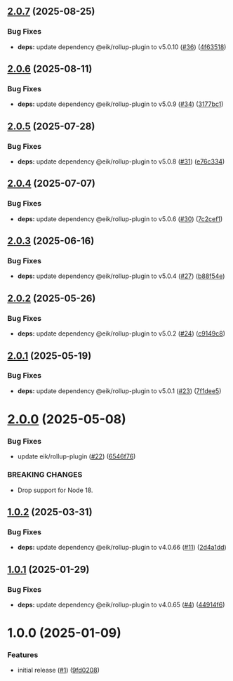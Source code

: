 ## [2.0.7](https://github.com/eik-lib/vite-plugin/compare/v2.0.6...v2.0.7) (2025-08-25)


### Bug Fixes

* **deps:** update dependency @eik/rollup-plugin to v5.0.10 ([#36](https://github.com/eik-lib/vite-plugin/issues/36)) ([4f63518](https://github.com/eik-lib/vite-plugin/commit/4f63518dbbb4ac9cd10c166f996c69bdad395826))

## [2.0.6](https://github.com/eik-lib/vite-plugin/compare/v2.0.5...v2.0.6) (2025-08-11)


### Bug Fixes

* **deps:** update dependency @eik/rollup-plugin to v5.0.9 ([#34](https://github.com/eik-lib/vite-plugin/issues/34)) ([3177bc1](https://github.com/eik-lib/vite-plugin/commit/3177bc126047e012565b3542e366a6b3b8e28307))

## [2.0.5](https://github.com/eik-lib/vite-plugin/compare/v2.0.4...v2.0.5) (2025-07-28)


### Bug Fixes

* **deps:** update dependency @eik/rollup-plugin to v5.0.8 ([#31](https://github.com/eik-lib/vite-plugin/issues/31)) ([e76c334](https://github.com/eik-lib/vite-plugin/commit/e76c334d8b8519253760ef9388895a3401077fe5))

## [2.0.4](https://github.com/eik-lib/vite-plugin/compare/v2.0.3...v2.0.4) (2025-07-07)


### Bug Fixes

* **deps:** update dependency @eik/rollup-plugin to v5.0.6 ([#30](https://github.com/eik-lib/vite-plugin/issues/30)) ([7c2cef1](https://github.com/eik-lib/vite-plugin/commit/7c2cef182a8e1049b34ffb66caebe60eae7d9a91))

## [2.0.3](https://github.com/eik-lib/vite-plugin/compare/v2.0.2...v2.0.3) (2025-06-16)


### Bug Fixes

* **deps:** update dependency @eik/rollup-plugin to v5.0.4 ([#27](https://github.com/eik-lib/vite-plugin/issues/27)) ([b88f54e](https://github.com/eik-lib/vite-plugin/commit/b88f54eb2b1f63c26b5545626bb7ac57c30588b5))

## [2.0.2](https://github.com/eik-lib/vite-plugin/compare/v2.0.1...v2.0.2) (2025-05-26)


### Bug Fixes

* **deps:** update dependency @eik/rollup-plugin to v5.0.2 ([#24](https://github.com/eik-lib/vite-plugin/issues/24)) ([c9149c8](https://github.com/eik-lib/vite-plugin/commit/c9149c8e1035c22033b3b8dc5d408461518cb543))

## [2.0.1](https://github.com/eik-lib/vite-plugin/compare/v2.0.0...v2.0.1) (2025-05-19)


### Bug Fixes

* **deps:** update dependency @eik/rollup-plugin to v5.0.1 ([#23](https://github.com/eik-lib/vite-plugin/issues/23)) ([7f1dee5](https://github.com/eik-lib/vite-plugin/commit/7f1dee5f2a5b5aa97e72714ebc838552db4807ab))

# [2.0.0](https://github.com/eik-lib/vite-plugin/compare/v1.0.2...v2.0.0) (2025-05-08)


### Bug Fixes

* update eik/rollup-plugin ([#22](https://github.com/eik-lib/vite-plugin/issues/22)) ([6546f76](https://github.com/eik-lib/vite-plugin/commit/6546f7614017159391638f60cf9b80c799a6195a))


### BREAKING CHANGES

* Drop support for Node 18.

## [1.0.2](https://github.com/eik-lib/vite-plugin/compare/v1.0.1...v1.0.2) (2025-03-31)


### Bug Fixes

* **deps:** update dependency @eik/rollup-plugin to v4.0.66 ([#11](https://github.com/eik-lib/vite-plugin/issues/11)) ([2d4a1dd](https://github.com/eik-lib/vite-plugin/commit/2d4a1dd4b87ea30be30e6a22af9a7f2b52a4c7e7))

## [1.0.1](https://github.com/eik-lib/vite-plugin/compare/v1.0.0...v1.0.1) (2025-01-29)


### Bug Fixes

* **deps:** update dependency @eik/rollup-plugin to v4.0.65 ([#4](https://github.com/eik-lib/vite-plugin/issues/4)) ([44914f6](https://github.com/eik-lib/vite-plugin/commit/44914f6ce7cfef6076ec8fbe0a228da57d4a95aa))

# 1.0.0 (2025-01-09)


### Features

* initial release ([#1](https://github.com/eik-lib/vite-plugin/issues/1)) ([9fd0208](https://github.com/eik-lib/vite-plugin/commit/9fd0208a030e5fb2c02472bda1965d5f1b365bce))

